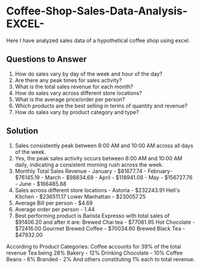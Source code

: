# Coffee-Shop-Sales-Data-Analysis-EXCEL-
Here I have analyzed sales data of a hypothetical coffee shop using excel.
## Questions to Answer
1. How do sales vary by day of the week and hour of the day?
2. Are there any peak times for sales activity?
3. What is the total sales revenue for each month?
4. How do sales vary across different store locations?
5. What is the average price/order per person?
6. Which products are the best selling in terms of quantity and revenue?
7. How do sales vary by product category and type?
## Solution
1. Sales consistently peak between 8:00 AM and 10:00 AM across all days of the week.
2. Yes, the peak sales activity occurs between 8:00 AM and 10:00 AM daily, indicating a consistent morning rush across the week.
3. Monthly Total Sales Revenue - January - $81677.74
                               - February- $76145.19
                               - March   - $98834.68
                               - April   - $118941.08
                               - May     - $156727.76
                               - June    - $166485.88
4. Sales across different store locations -
   Astoria - $232243.91
   Hell's Kitchen - $236511.17
   Lower Manhattan - $230057.25
5. Average Bill per person - $4.69
6. Average order per person - 1.44
7. Best performing product is Barista Expresso with total sales of $91406.20 and after it are:
   Brewed Chai tea  - $77081.95
   Hot Chocolate    - $72416.00
   Gourmet Brewed Coffee - $70034.60
   Brewed Black Tea - $47932.00

  According to Product Categories:
  Coffee accounts for 39% of the total revenue 
  Tea being 28%
  Bakery - 12%
  Drinking Chocolate - 10%
  Coffee Beans - 6%
  Branded - 2%
  And others constituting 1% each to total revenue.
  
